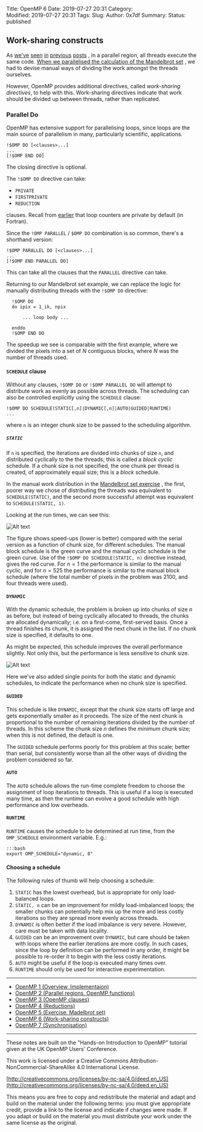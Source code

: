 Title: OpenMP 6
Date: 2019-07-27 20:31
Category:  
Modified: 2019-07-27 20:31
Tags: 
Slug: 
Author: 0x7df
Summary: 
Status: published

## Work-sharing constructs

As
[we've]({filename}openmp-1.md)
[seen]({filename}openmp-2.md)
[in]({filename}openmp-3.md)
[previous]({filename}openmp-4.md)
[posts]({filename}openmp-5.md)
, in a parallel region, all threads execute the same code.
[When we parallelised the calculation of the Mandelbrot set]({filename}openmp-5.md)
, we had to devise manual ways of dividing the work amongst the threads
ourselves.

However, OpenMP provides additional directives, called *work-sharing
directives*, to help with this. Work-sharing directives indicate that work
should be divided up between threads, rather than replicated.

### Parallel Do

OpenMP has extensive support for parallelising loops, since loops are the main
source of parallelism in many, particularly scientific, applications.

    !$OMP DO [<clauses>...]
    ...
    [!$OMP END DO]

The closing directive is optional.

The `!$OMP DO` directive can take:

 - `PRIVATE`
 - `FIRSTPRIVATE`
 - `REDUCTION`

clauses. Recall from [earlier]({filename}openmp-3.md) that loop counters are
private by default (in Fortran).

Since the `!OMP PARALLEL` / `$OMP DO` combination is so common, there's a
shorthand version:

    !$OMP PARALLEL DO [<clauses>...]
    ...
    [!$OMP END PARALLEL DO]

This can take all the clauses that the `PARALLEL` directive can take.

Returning to our Mandelbrot set example, we can replace the logic for manually
distributing threads with the `!$OMP DO` directive:

      !$OMP DO
      do ipix = 1_ik, npix

          ... loop body ...
      
      enddo
      !$OMP END DO

The speedup we see is comparable with the first example, where we divided the
pixels into a set of $N$ contiguous blocks, where $N$ was the number of threads
used.

#### `SCHEDULE` clause

Without any clauses, `!$OMP DO` or `!$OMP PARALLEL DO` will attempt to
distribute work as evenly as possible across threads. The scheduling can also
be controlled explicitly using the `SCHEDULE` clause:

    !$OMP DO SCHEDULE(STATIC[,n]|DYNAMIC[,n]|AUTO|GUIDED|RUNTIME)
    ...

where `n` is an integer chunk size to be passed to the scheduling algorithm.

##### `STATIC`

If `n` is specified, the iterations are divided into chunks of
size `n`, and distributed cyclically to the the threads; this is called a
*block cyclic* schedule. If a chunk size is not specified, the one chunk per
thread is created, of approximately equal size; this is a *block* schedule.

In the manual work distribution in the
[Mandelbrot set exercise]({filename}openmp-5.md)
, the first, poorer way we chose of distributing the threads was equivalent to
`SCHEDULE(STATIC)`, and the second more successful attempt was equivalent to
`SCHEDULE(STATIC, 1)`.

Looking at the run times, we can see this:

![Alt text]({static}images/mandelbrot_openmp.001.png)

The figure shows speed-ups (lower is better) compared with the serial version
as a function of chunk size, for different schedules. The manual block schedule
is the green curve and the manual cyclic schedule is the green curve. Use of
the `!$OMP DO SCHEDULE(STATIC, n)` directive instead, gives the red curve. For
$n = 1$ the performance is similar to the manual cyclic, and for $n = 525$ the
performance is similar to the manual block schedule (where the total number of
pixels in the problem was 2100, and four threads were used).

#### `DYNAMIC`

With the dynamic schedule, the problem is broken up into chunks of size $n$ as
before, but instead of being cyclically allocated to threads, the chunks are
allocated dynamically; i.e. on a first-come, first-served basis. Once a thread
finishes its chunk, it is assigned the next chunk in the list. If no chunk size
is specified, it defaults to one.

As might be expected, this schedule improves the overall performance slightly.
Not only this, but the performance is less sensitive to chunk size.

![Alt text]({static}images/mandelbrot_openmp.002.png)

Here we've also added single points for both the static and dynamic schedules,
to indicate the performance when no chunk size is specified.

#### `GUIDED`

This schedule is like `DYNAMIC`, except that the chunk size starts off large
and gets exponentially smaller as it proceeds. The size of the next chunk is
proportional to the number of remaining iterations divided by the number of
threads. In this scheme the chunk size $n$ defines the *minimum* chunk size;
when this is not defined, the default is one.

The `GUIDED` schedule performs poorly for this problem at this scale; better
than serial, but consistently worse than all the other ways of dividing the
problem considered so far.

#### `AUTO`

The `AUTO` schedule allows the run-time complete freedom to choose the
assignment of loop iterations to threads. This is useful if a loop is executed
many time, as then the runtime can evolve a good schedule with high performance
and low overheads.

#### `RUNTIME`

`RUNTIME` causes the schedule to be determined at run time, from the
`OMP_SCHEDULE` environment variable. E.g.:

    :::bash
    export OMP_SCHEDULE="dynamic, 8"

#### Choosing a schedule

The following rules of thumb will help choosing a schedule:

1. `STATIC` has the lowest overhead, but is appropriate for only load-balanced
   loops.
2. `STATIC, n` can be an improvement for mildly load-imbalanced loops; the
   smaller chunks can potentially help mix up the more and less costly
   iterations so they are spread more evenly across threads.
3. `DYNAMIC` is often better if the load imbalance is very severe. However,
   care must be taken with data locality.
4.  `GUIDED` can be an improvement over `DYNAMIC`, but care should be taken
    with loops where the earlier iterations are more costly. In such cases,
    since the loop by definition can be performed in any order, it might be
    possible to re-order it to begin with the less costly iterations.
5. `AUTO` might be useful if the loop is executed many times over.
6. `RUNTIME` should only be used for interactive experimentation.

<hr/>

- [OpenMP 1 (Overview, Implementaion)]({filename}openmp-1.md)
- [OpenMP 2 (Parallel regions, OpenMP functions)]({filename}openmp-2.md)
- [OpenMP 3 (OpenMP clauses)]({filename}openmp-3.md)
- [OpenMP 4 (Reductions)]({filename}openmp-4.md)
- [OpenMP 5 (Exercise: Madelbrot set)]({filename}openmp-5.md)
- [OpenMP 6 (Work-sharing constructs)]({filename}openmp-6.md)
- [OpenMP 7 (Synchronisation)]({filename}openmp-7.md)

<hr/>

These notes are built on the "Hands-on Introduction to OpenMP" tutorial given at the UK OpenMP Users' Conference.

This work is licensed under a Creative Commons Attribution-NonCommercial-ShareAlike 4.0 International License.

[http://creativecommons.org/licenses/by-nc-sa/4.0/deed.en_US](http://creativecommons.org/licenses/by-nc-sa/4.0/deed.en_US)

This means you are free to copy and redistribute the material and adapt and build on the
material under the following terms: you must give appropriate credit, provide a link to the license and indicate if changes were made. If you adapt or build on the material you must distribute your work under the same license as the original.
